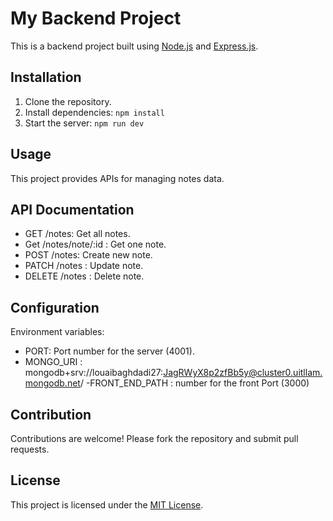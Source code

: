 # My Backend Project

This is a backend project built using [Node.js](https://nodejs.org/) and [Express.js](https://expressjs.com/).

## Installation

1. Clone the repository.
2. Install dependencies: `npm install`
3. Start the server: `npm run dev`

## Usage

This project provides APIs for managing notes data.

## API Documentation

- GET /notes: Get all notes.
- Get /notes/note/:id : Get one note.
- POST /notes: Create new note.
- PATCH /notes : Update note.
- DELETE /notes : Delete note.

## Configuration

Environment variables:

- PORT: Port number for the server (4001).
- MONGO_URI : mongodb+srv://louaibaghdadi27:JagRWyX8p2zfBb5y@cluster0.uitllam.mongodb.net/
  -FRONT_END_PATH : number for the front Port (3000)

## Contribution

Contributions are welcome! Please fork the repository and submit pull requests.

## License

This project is licensed under the [MIT License](LICENSE).
